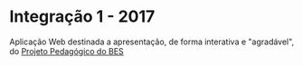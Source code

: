 # Integração 1 - 2017

Aplicação Web destinada a apresentação, de forma interativa e "agradável", do [Projeto Pedagógico do BES](http://www.inf.ufg.br/sites/default/files/uploads/es/ppcESPrograd.pdf)
